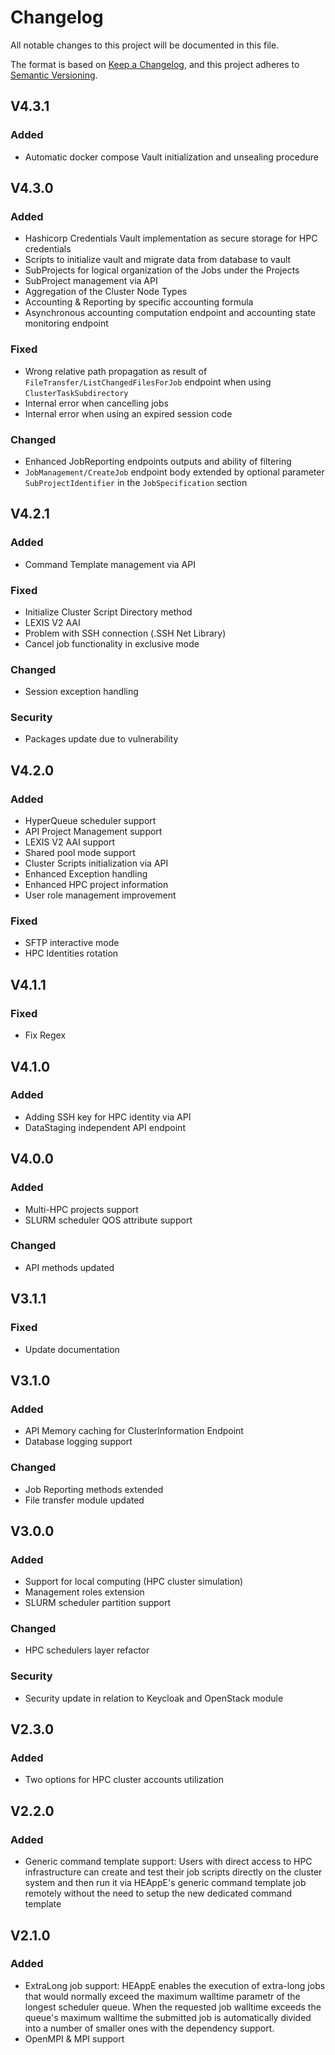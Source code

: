 # Changelog

All notable changes to this project will be documented in this file.

The format is based on [Keep a Changelog](https://keepachangelog.com/en/1.1.0/),
and this project adheres to [Semantic Versioning](https://semver.org/spec/v2.0.0.html).

## V4.3.1

### Added
- Automatic docker compose Vault initialization and unsealing procedure



## V4.3.0

### Added
- Hashicorp Credentials Vault implementation as secure storage for HPC credentials
- Scripts to initialize vault and migrate data from database to vault
- SubProjects for logical organization of the Jobs under the Projects 
- SubProject management via API
- Aggregation of the Cluster Node Types
- Accounting & Reporting by specific accounting formula
- Asynchronous accounting computation endpoint and accounting state monitoring endpoint

### Fixed
- Wrong relative path propagation as result of `FileTransfer/ListChangedFilesForJob` endpoint when using `ClusterTaskSubdirectory`
- Internal error when cancelling jobs
- Internal error when using an expired session code

### Changed
- Enhanced JobReporting endpoints outputs and ability of filtering
- `JobManagement/CreateJob` endpoint body extended by optional parameter `SubProjectIdentifier` in the `JobSpecification` section

## V4.2.1

### Added
- Command Template management via API

### Fixed
- Initialize Cluster Script Directory method
- LEXIS V2 AAI
- Problem with SSH connection (.SSH Net Library)
- Cancel job functionality in exclusive mode

### Changed
- Session exception handling

### Security
- Packages update due to vulnerability

## V4.2.0

### Added
- HyperQueue scheduler support
- API Project Management support
- LEXIS V2 AAI support
- Shared pool mode support
- Cluster Scripts initialization via API
- Enhanced Exception handling 
- Enhanced HPC project information
- User role management improvement

### Fixed
- SFTP interactive mode
- HPC Identities rotation

## V4.1.1

### Fixed
- Fix Regex

## V4.1.0

### Added
- Adding SSH key for HPC identity via API
- DataStaging independent API endpoint

## V4.0.0

### Added
- Multi-HPC projects support
- SLURM scheduler QOS attribute support

### Changed
- API methods updated

## V3.1.1

### Fixed
- Update documentation

## V3.1.0

### Added
- API Memory caching for ClusterInformation Endpoint
- Database logging support

### Changed
- Job Reporting methods extended
- File transfer module updated

## V3.0.0

### Added
- Support for local computing (HPC cluster simulation)
- Management roles extension
- SLURM scheduler partition support

### Changed
- HPC schedulers layer refactor

### Security
- Security update in relation to Keycloak and OpenStack module

## V2.3.0

### Added
- Two options for HPC cluster accounts utilization

## V2.2.0

### Added
- Generic command template support: Users with direct access to HPC infrastructure can create and test their job scripts directly on the cluster system and then run it via HEAppE's generic command template job remotely without the need to setup the new dedicated command template

## V2.1.0

### Added
- ExtraLong job support:
HEAppE enables the execution of extra-long jobs that would normally exceed the maximum walltime parametr of the longest scheduler queue. When the requested job walltime exceeds the queue's maximum walltime the submitted job is automatically divided into a number of smaller ones with the dependency support.
- OpenMPI & MPI support
